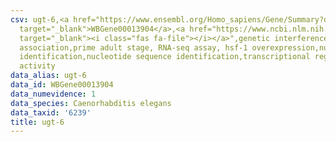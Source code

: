 ```yaml
---
csv: ugt-6,<a href="https://www.ensembl.org/Homo_sapiens/Gene/Summary?db=core;g=WBGene00013904"
  target="_blank">WBGene00013904</a>,<a href="https://www.ncbi.nlm.nih.gov/pubmed/30894454"
  target="_blank"><i class="fas fa-file"></i></a>",genetic interference,functional
  association,prime adult stage, RNA-seq assay, hsf-1 overexpression,nucleotide sequence
  identification,nucleotide sequence identification,transcriptional regulation,up-regulates
  activity
data_alias: ugt-6
data_id: WBGene00013904
data_numevidence: 1
data_species: Caenorhabditis elegans
data_taxid: '6239'
title: ugt-6
---
```

